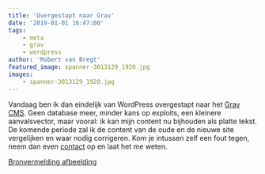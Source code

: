 ```yaml
---
title: 'Overgestapt naar Grav'
date: '2019-01-01 16:47:00'
tags:
    - meta
    - grav
    - wordpress
author: 'Robert van Bregt'
featured_image: spanner-3013129_1920.jpg
images:
    - spanner-3013129_1920.jpg
---
```


Vandaag ben ik dan eindelijk van WordPress overgestapt naar het [Grav CMS](https://getgrav.org/). Geen database meer, minder kans op exploits, een kleinere aanvalsvector, maar vooral: ik kan mijn content nu bijhouden als platte tekst. De komende periode zal ik de content van de oude en de nieuwe site vergelijken en waar nodig corrigeren. Kom je intussen zelf een fout tegen, neem dan even [contact](https://robertvanbregt.nl/contact) op en laat het me weten.

[Bronvermelding afbeelding](https://pixabay.com/nl/moersleutel-instrument-apparatuur-3013129/)